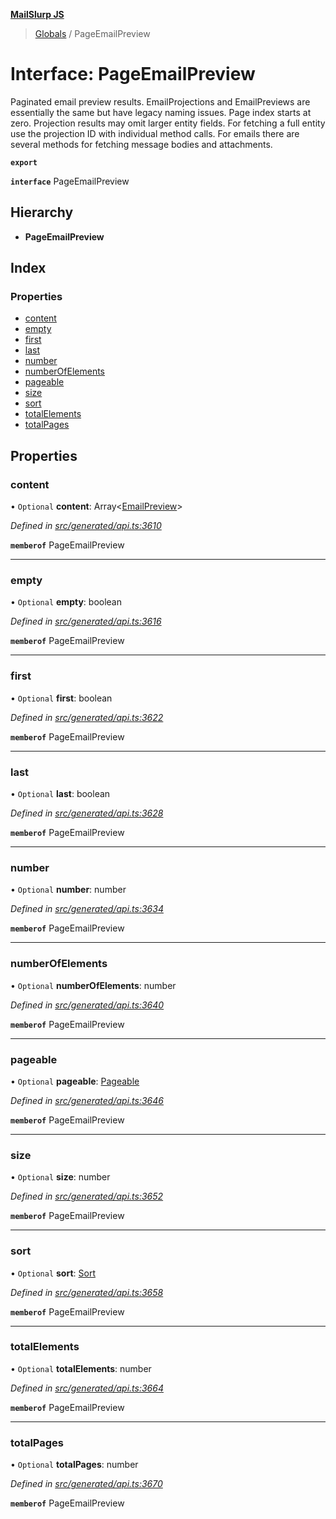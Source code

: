 **[MailSlurp JS](../README.md)**

> [Globals](../README.md) / PageEmailPreview

# Interface: PageEmailPreview

Paginated email preview results. EmailProjections and EmailPreviews are essentially the same but have legacy naming issues. Page index starts at zero. Projection results may omit larger entity fields. For fetching a full entity use the projection ID with individual method calls. For emails there are several methods for fetching message bodies and attachments.

**`export`** 

**`interface`** PageEmailPreview

## Hierarchy

* **PageEmailPreview**

## Index

### Properties

* [content](pageemailpreview.md#content)
* [empty](pageemailpreview.md#empty)
* [first](pageemailpreview.md#first)
* [last](pageemailpreview.md#last)
* [number](pageemailpreview.md#number)
* [numberOfElements](pageemailpreview.md#numberofelements)
* [pageable](pageemailpreview.md#pageable)
* [size](pageemailpreview.md#size)
* [sort](pageemailpreview.md#sort)
* [totalElements](pageemailpreview.md#totalelements)
* [totalPages](pageemailpreview.md#totalpages)

## Properties

### content

• `Optional` **content**: Array\<[EmailPreview](emailpreview.md)>

*Defined in [src/generated/api.ts:3610](https://github.com/mailslurp/mailslurp-client/blob/2c659a7/src/generated/api.ts#L3610)*

**`memberof`** PageEmailPreview

___

### empty

• `Optional` **empty**: boolean

*Defined in [src/generated/api.ts:3616](https://github.com/mailslurp/mailslurp-client/blob/2c659a7/src/generated/api.ts#L3616)*

**`memberof`** PageEmailPreview

___

### first

• `Optional` **first**: boolean

*Defined in [src/generated/api.ts:3622](https://github.com/mailslurp/mailslurp-client/blob/2c659a7/src/generated/api.ts#L3622)*

**`memberof`** PageEmailPreview

___

### last

• `Optional` **last**: boolean

*Defined in [src/generated/api.ts:3628](https://github.com/mailslurp/mailslurp-client/blob/2c659a7/src/generated/api.ts#L3628)*

**`memberof`** PageEmailPreview

___

### number

• `Optional` **number**: number

*Defined in [src/generated/api.ts:3634](https://github.com/mailslurp/mailslurp-client/blob/2c659a7/src/generated/api.ts#L3634)*

**`memberof`** PageEmailPreview

___

### numberOfElements

• `Optional` **numberOfElements**: number

*Defined in [src/generated/api.ts:3640](https://github.com/mailslurp/mailslurp-client/blob/2c659a7/src/generated/api.ts#L3640)*

**`memberof`** PageEmailPreview

___

### pageable

• `Optional` **pageable**: [Pageable](pageable.md)

*Defined in [src/generated/api.ts:3646](https://github.com/mailslurp/mailslurp-client/blob/2c659a7/src/generated/api.ts#L3646)*

**`memberof`** PageEmailPreview

___

### size

• `Optional` **size**: number

*Defined in [src/generated/api.ts:3652](https://github.com/mailslurp/mailslurp-client/blob/2c659a7/src/generated/api.ts#L3652)*

**`memberof`** PageEmailPreview

___

### sort

• `Optional` **sort**: [Sort](sort.md)

*Defined in [src/generated/api.ts:3658](https://github.com/mailslurp/mailslurp-client/blob/2c659a7/src/generated/api.ts#L3658)*

**`memberof`** PageEmailPreview

___

### totalElements

• `Optional` **totalElements**: number

*Defined in [src/generated/api.ts:3664](https://github.com/mailslurp/mailslurp-client/blob/2c659a7/src/generated/api.ts#L3664)*

**`memberof`** PageEmailPreview

___

### totalPages

• `Optional` **totalPages**: number

*Defined in [src/generated/api.ts:3670](https://github.com/mailslurp/mailslurp-client/blob/2c659a7/src/generated/api.ts#L3670)*

**`memberof`** PageEmailPreview

